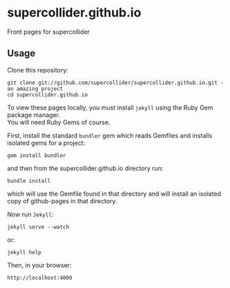 supercollider.github.io
=======================

Front pages for supercollider

Usage
--------

Clone this repository:

    git clone git://github.com/supercollider/supercollider.github.io.git - an amazing project
    cd supercollider.github.io

To view these pages locally, you must install `jekyll` using the Ruby Gem package manager.  
You will need Ruby Gems of course.

First, install the standard `bundler` gem which reads Gemfiles and installs isolated gems for a project:

    gem install bundler
    
and then from the supercollider.github.io directory run:

    bundle install
    
which will use the Gemfile found in that directory and will install an isolated copy of github-pages in that directory.


Now run `Jekyll`:

    jekyll serve --watch

or:

    jekyll help
    
Then, in your browser:

    http://localhost:4000
